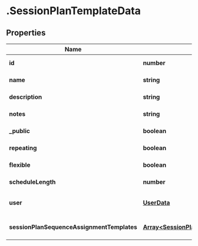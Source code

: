 # .SessionPlanTemplateData

## Properties

Name | Type | Description | Notes
------------ | ------------- | ------------- | -------------
**id** | **number** |  | [default to undefined]
**name** | **string** |  | [default to undefined]
**description** | **string** |  | [default to undefined]
**notes** | **string** |  | [default to undefined]
**_public** | **boolean** |  | [default to undefined]
**repeating** | **boolean** |  | [default to undefined]
**flexible** | **boolean** |  | [default to undefined]
**scheduleLength** | **number** |  | [default to undefined]
**user** | [**UserData**](UserData.md) |  | [optional] [default to undefined]
**sessionPlanSequenceAssignmentTemplates** | [**Array&lt;SessionPlanSequenceAssignmentTemplateData&gt;**](SessionPlanSequenceAssignmentTemplateData.md) |  | [optional] [default to undefined]

